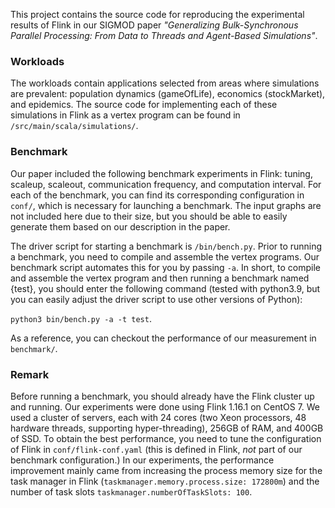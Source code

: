 This project contains the source code for reproducing the experimental results of Flink in our SIGMOD paper 
*"Generalizing Bulk-Synchronous Parallel Processing: From Data to Threads and Agent-Based Simulations"*.

### Workloads
The workloads contain applications selected from areas where simulations are prevalent: population dynamics (gameOfLife), economics (stockMarket), and epidemics. 
The source code for implementing each of these simulations in Flink as a vertex program can be found in `/src/main/scala/simulations/`.

### Benchmark
Our paper included the following benchmark experiments in Flink: tuning, scaleup, scaleout, communication frequency, and computation interval. For each of the benchmark, you can find its corresponding configuration in `conf/`, which is necessary for launching a benchmark. The input graphs are not included here due to their size, but you should be able to easily generate them based on our description in the paper.

The driver script for starting a benchmark is `/bin/bench.py`. Prior to running a benchmark, you need to compile and assemble the vertex programs. Our benchmark script automates this for you by passing `-a`. In short, to compile and assemble the vertex program and then running a benchmark named {test}, you should enter the following command (tested with python3.9, but you can easily adjust the driver script to use other versions of Python):

```python3 bin/bench.py -a -t test```.

As a reference, you can checkout the performance of our measurement in `benchmark/`.

### Remark
Before running a benchmark, you should already have the Flink cluster up and running. Our experiments were done using Flink 1.16.1 on CentOS 7. We used a cluster of servers, each with 24 cores (two Xeon processors, 48 hardware threads, supporting hyper-threading), 256GB of RAM, and 400GB of SSD. To obtain the best performance, you need to tune the configuration of Flink in `conf/flink-conf.yaml` (this is defined in Flink, *not* part of our benchmark configuration.) In our experiments, the performance improvement mainly came from increasing the process memory size for the task manager in Flink (`taskmanager.memory.process.size: 172800m`) and the number of task slots `taskmanager.numberOfTaskSlots: 100`. 

